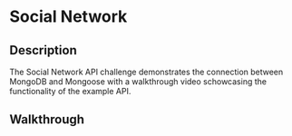 # Social Network

## Description
The Social Network API challenge demonstrates the connection between MongoDB and Mongoose with a walkthrough video schowcasing the functionality of the example API.

## Walkthrough